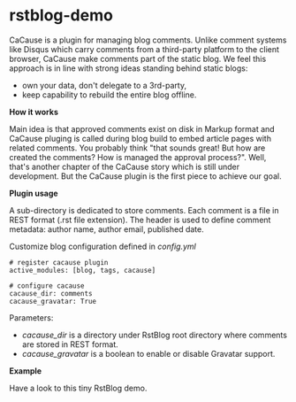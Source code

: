 rstblog-demo
============

CaCause is a plugin for managing blog comments. Unlike comment systems
like Disqus which carry comments from a third-party platform to the client browser,
CaCause make comments part of the static blog. We feel this approach is in line
with strong ideas standing behind static blogs:

*    own your data, don't delegate to a 3rd-party, 
*    keep capability to rebuild the entire blog offline.

**How it works**

Main idea is that approved comments exist on disk in Markup format and 
CaCause pluging is called during blog build to embed article pages with related
comments. You probably think "that sounds great! But how are created the
comments? How is managed the approval process?". Well, that's another chapter 
of the CaCause story which is still under development. But the CaCause plugin 
is the first piece to achieve our goal. 

**Plugin usage**

A sub-directory is dedicated to store comments. Each comment is a file in REST 
format (.rst file extension). The header is used to define
comment metadata: author name, author email, published date.

Customize blog configuration defined in *config.yml*

    # register cacause plugin
    active_modules: [blog, tags, cacause]

    # configure cacause
    cacause_dir: comments
    cacause_gravatar: True

Parameters: 

*   *cacause_dir* is a directory under RstBlog root directory where comments are
stored in REST format.
*   *cacause_gravatar* is a boolean to enable or disable Gravatar support.

**Example**

Have a look to this tiny RstBlog demo.
